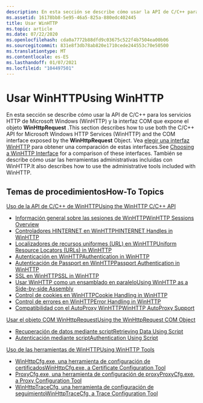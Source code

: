 ```yaml
---
description: En esta sección se describe cómo usar la API de C/C++ para los servicios HTTP de Microsoft Windows (WinHTTP) y la interfaz COM que expone el objeto WinHttpRequest.
ms.assetid: 16178bb8-5e95-46a5-825a-880edc402445
title: Usar WinHTTP
ms.topic: article
ms.date: 07/22/2020
ms.openlocfilehash: cda0a7772b88dfd9c03675c522f4b7504ea00b06
ms.sourcegitcommit: 831e8f3db78ab820e1710cede244553c70e50500
ms.translationtype: MT
ms.contentlocale: es-ES
ms.lasthandoff: 01/07/2021
ms.locfileid: "104497501"
---
```

# <a name="using-winhttp"></a><span data-ttu-id="2c423-103">Usar WinHTTP</span><span class="sxs-lookup"><span data-stu-id="2c423-103">Using WinHTTP</span></span>

<span data-ttu-id="2c423-104">En esta sección se describe cómo usar la API de C/C++ para los servicios HTTP de Microsoft Windows (WinHTTP) y la interfaz COM que expone el objeto **WinHttpRequest** .</span><span class="sxs-lookup"><span data-stu-id="2c423-104">This section describes how to use both the C/C++ API for Microsoft Windows HTTP Services (WinHTTP) and the COM interface exposed by the **WinHttpRequest** Object.</span></span> <span data-ttu-id="2c423-105">Vea [elegir una interfaz WinHTTP](choosing-a-winhttp-interface.md) para obtener una comparación de estas interfaces.</span><span class="sxs-lookup"><span data-stu-id="2c423-105">See [Choosing a WinHTTP Interface](choosing-a-winhttp-interface.md) for a comparison of these interfaces.</span></span> <span data-ttu-id="2c423-106">También se describe cómo usar las herramientas administrativas incluidas con WinHTTP.</span><span class="sxs-lookup"><span data-stu-id="2c423-106">It also describes how to use the administrative tools included with WinHTTP.</span></span>

## <a name="how-to-topics"></a><span data-ttu-id="2c423-107">Temas de procedimientos</span><span class="sxs-lookup"><span data-stu-id="2c423-107">How-To Topics</span></span>

[<span data-ttu-id="2c423-108">Uso de la API de C/C++ de WinHTTP</span><span class="sxs-lookup"><span data-stu-id="2c423-108">Using the WinHTTP C/C++ API</span></span>](using-the-winhttp-c-c---api.md)

-   [<span data-ttu-id="2c423-109">Información general sobre las sesiones de WinHTTP</span><span class="sxs-lookup"><span data-stu-id="2c423-109">WinHTTP Sessions Overview</span></span>](winhttp-sessions-overview.md)
-   [<span data-ttu-id="2c423-110">Controladores HINTERNET en WinHTTP</span><span class="sxs-lookup"><span data-stu-id="2c423-110">HINTERNET Handles in WinHTTP</span></span>](hinternet-handles-in-winhttp.md)
-   [<span data-ttu-id="2c423-111">Localizadores de recursos uniformes (URL) en WinHTTP</span><span class="sxs-lookup"><span data-stu-id="2c423-111">Uniform Resource Locators (URLs) in WinHTTP</span></span>](uniform-resource-locators--urls--in-winhttp.md)
-   [<span data-ttu-id="2c423-112">Autenticación en WinHTTP</span><span class="sxs-lookup"><span data-stu-id="2c423-112">Authentication in WinHTTP</span></span>](authentication-in-winhttp.md)
-   [<span data-ttu-id="2c423-113">Autenticación de Passport en WinHTTP</span><span class="sxs-lookup"><span data-stu-id="2c423-113">Passport Authentication in WinHTTP</span></span>](passport-authentication-in-winhttp.md)
-   [<span data-ttu-id="2c423-114">SSL en WinHTTP</span><span class="sxs-lookup"><span data-stu-id="2c423-114">SSL in WinHTTP</span></span>](ssl-in-winhttp.md)
-   [<span data-ttu-id="2c423-115">Usar WinHTTP como un ensamblado en paralelo</span><span class="sxs-lookup"><span data-stu-id="2c423-115">Using WinHTTP as a Side-by-side Assembly</span></span>](using-winhttp-as-a-side-by-side-assembly.md)
-   [<span data-ttu-id="2c423-116">Control de cookies en WinHTTP</span><span class="sxs-lookup"><span data-stu-id="2c423-116">Cookie Handling in WinHTTP</span></span>](cookie-handling-in-winhttp.md)
-   [<span data-ttu-id="2c423-117">Control de errores en WinHTTP</span><span class="sxs-lookup"><span data-stu-id="2c423-117">Error Handling in WinHTTP</span></span>](error-handling-in-winhttp.md)
-   [<span data-ttu-id="2c423-118">Compatibilidad con el AutoProxy WinHTTP</span><span class="sxs-lookup"><span data-stu-id="2c423-118">WinHTTP AutoProxy Support</span></span>](winhttp-autoproxy-support.md)

[<span data-ttu-id="2c423-119">Usar el objeto COM WinHttpRequest</span><span class="sxs-lookup"><span data-stu-id="2c423-119">Using the WinHttpRequest COM Object</span></span>](using-the-winhttprequest-com-object.md)

-   [<span data-ttu-id="2c423-120">Recuperación de datos mediante script</span><span class="sxs-lookup"><span data-stu-id="2c423-120">Retrieving Data Using Script</span></span>](retrieving-data-using-script.md)
-   [<span data-ttu-id="2c423-121">Autenticación mediante script</span><span class="sxs-lookup"><span data-stu-id="2c423-121">Authentication Using Script</span></span>](authentication-using-script.md)

[<span data-ttu-id="2c423-122">Uso de las herramientas de WinHTTP</span><span class="sxs-lookup"><span data-stu-id="2c423-122">Using WinHTTP Tools</span></span>](using-winhttp-tools.md)

-   [<span data-ttu-id="2c423-123">WinHttpCfg.exe, una herramienta de configuración de certificados</span><span class="sxs-lookup"><span data-stu-id="2c423-123">WinHttpCfg.exe, a Certificate Configuration Tool</span></span>](winhttpcertcfg-exe--a-certificate-configuration-tool.md)
-   [<span data-ttu-id="2c423-124">ProxyCfg.exe, una herramienta de configuración de proxy</span><span class="sxs-lookup"><span data-stu-id="2c423-124">ProxyCfg.exe, a Proxy Configuration Tool</span></span>](proxycfg-exe--a-proxy-configuration-tool.md)
-   [<span data-ttu-id="2c423-125">WinHttpTraceCfg, una herramienta de configuración de seguimiento</span><span class="sxs-lookup"><span data-stu-id="2c423-125">WinHttpTraceCfg, a Trace Configuration Tool</span></span>](winhttptracecfg-exe--a-trace-configuration-tool.md)

 

 



